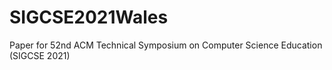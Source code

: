# SIGCSE2021Wales
Paper for 52nd ACM Technical Symposium on Computer Science Education (SIGCSE 2021)
